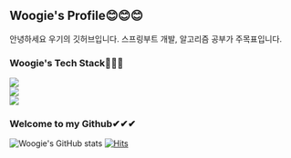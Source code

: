 ## Woogie's Profile😊😊😊  
안녕하세요 우기의 깃허브입니다. 스프링부트 개발, 알고리즘 공부가 주목표입니다.  


### Woogie's Tech Stack👻👻👻  
<img src="https://img.shields.io/badge/Python-3766AB?style=flat-square&logo=Python&logoColor=red"/></a>  
<img src="https://img.shields.io/badge/Java-6DB33F?style=flat-square&logo=Java&logoColor=orange"/></a>  
<img src="https://img.shields.io/badge/Springboot-007396?style=flat-square&logo=Springboot&logoColor=green"/></a>  
  
  
### Welcome to my Github✔✔✔
![Woogie's GitHub stats](https://github-readme-stats.vercel.app/api?username=malpipapi&show_icons=true&theme=radical)
[![Hits](https://hits.seeyoufarm.com/api/count/incr/badge.svg?url=https%3A%2F%2Fgithub.com%2Fmalpipapi&count_bg=%235AA224&title_bg=%23B03434&icon=&icon_color=%2332DB84&title=Welcome&edge_flat=false)](https://hits.seeyoufarm.com)


<!--
**malpipapi/malpipapi** is a ✨ _special_ ✨ repository because its `README.md` (this file) appears on your GitHub profile.

Here are some ideas to get you started:






- 🔭 I’m currently working on ...
- 🌱 I’m currently learning ...
- 👯 I’m looking to collaborate on ...
- 🤔 I’m looking for help with ...
- 💬 Ask me about ...
- 📫 How to reach me: ...
- 😄 Pronouns: ...
- ⚡ Fun fact: ...
-->
